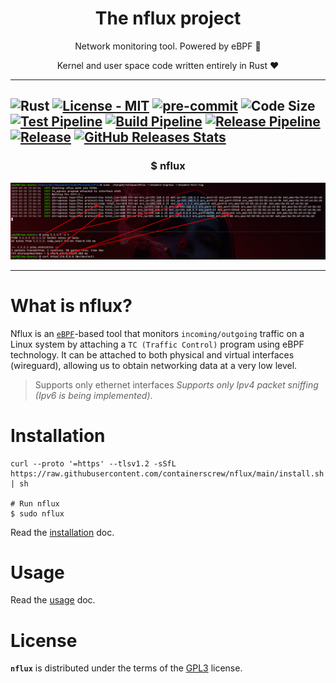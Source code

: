 <p align="center">
    <h1 align="center">The nflux project</h1>
    <p align="center">Network monitoring tool. Powered by eBPF 🐝</p>
    <p align="center">Kernel and user space code written entirely in Rust ❤</p>
</p>

---
![Rust](https://img.shields.io/badge/rust-%23000000.svg?style=for-the-badge&logo=rust&logoColor=white)
[![License - MIT](https://img.shields.io/github/license/containerscrew/nflux)](/LICENSE)
[![pre-commit](https://img.shields.io/badge/pre--commit-enabled-brightgreen?logo=pre-commit&logoColor=white)](https://github.com/pre-commit/pre-commit)
![Code Size](https://img.shields.io/github/languages/code-size/containerscrew/nflux)
[![Test Pipeline](https://github.com/containerscrew/nflux/actions/workflows/test.yml/badge.svg)](https://github.com/containerscrew/nflux/actions/workflows/test.yml)
[![Build Pipeline](https://github.com/containerscrew/nflux/actions/workflows/build.yml/badge.svg)](https://github.com/containerscrew/nflux/actions/workflows/build.yml)
[![Release Pipeline](https://github.com/containerscrew/nflux/actions/workflows/release.yml/badge.svg)](https://github.com/containerscrew/nflux/actions/workflows/release.yml)
[![Release](https://img.shields.io/github/release/containerscrew/nflux)](https://github.com/containerscrew/nflux/releases/latest)
[![GitHub Releases Stats](https://img.shields.io/github/downloads/containerscrew/nflux/total.svg?logo=github)](https://somsubhra.github.io/github-release-stats/?username=containerscrew&repository=nflux)
---
<p align="center">
    <h3 align="center">$ nflux </h3>
    <img src="./examples/example.png" alt="example"/>
</p>

---

# What is nflux?

Nflux is an [`eBPF`](./docs/what_is_ebpf.md)-based tool that monitors `incoming/outgoing` traffic on a Linux system by attaching a `TC (Traffic Control)` program using eBPF technology. It can be attached to both physical and virtual interfaces (wireguard), allowing us to obtain networking data at a very low level.

> Supports only ethernet interfaces
> _Supports only Ipv4 packet sniffing (Ipv6 is being implemented)_.

# Installation

```shell
curl --proto '=https' --tlsv1.2 -sSfL https://raw.githubusercontent.com/containerscrew/nflux/main/install.sh | sh

# Run nflux
$ sudo nflux
```

Read the [installation](./docs/installation.md) doc.

# Usage

Read the [usage](./docs/usage.md) doc.

# License

**`nflux`** is distributed under the terms of the [GPL3](./LICENSE) license.
